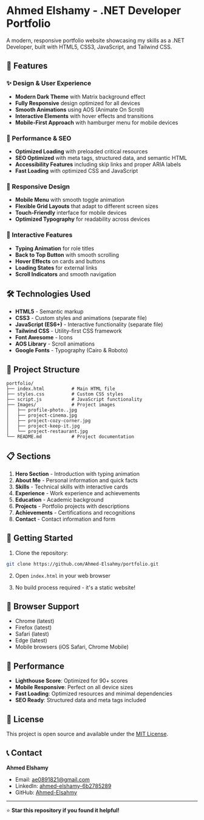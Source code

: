 # Ahmed Elshamy - .NET Developer Portfolio

A modern, responsive portfolio website showcasing my skills as a .NET Developer, built with HTML5, CSS3, JavaScript, and Tailwind CSS.

## 🚀 Features

### ✨ Design & User Experience
- **Modern Dark Theme** with Matrix background effect
- **Fully Responsive** design optimized for all devices
- **Smooth Animations** using AOS (Animate On Scroll)
- **Interactive Elements** with hover effects and transitions
- **Mobile-First Approach** with hamburger menu for mobile devices

### 🎯 Performance & SEO
- **Optimized Loading** with preloaded critical resources
- **SEO Optimized** with meta tags, structured data, and semantic HTML
- **Accessibility Features** including skip links and proper ARIA labels
- **Fast Loading** with optimized CSS and JavaScript

### 📱 Responsive Design
- **Mobile Menu** with smooth toggle animation
- **Flexible Grid Layouts** that adapt to different screen sizes
- **Touch-Friendly** interface for mobile devices
- **Optimized Typography** for readability across devices

### 🎨 Interactive Features
- **Typing Animation** for role titles
- **Back to Top Button** with smooth scrolling
- **Hover Effects** on cards and buttons
- **Loading States** for external links
- **Scroll Indicators** and smooth navigation

## 🛠️ Technologies Used

- **HTML5** - Semantic markup
- **CSS3** - Custom styles and animations (separate file)
- **JavaScript (ES6+)** - Interactive functionality (separate file)
- **Tailwind CSS** - Utility-first CSS framework
- **Font Awesome** - Icons
- **AOS Library** - Scroll animations
- **Google Fonts** - Typography (Cairo & Roboto)

## 📁 Project Structure

```
portfolio/
├── index.html          # Main HTML file
├── styles.css          # Custom CSS styles
├── script.js           # JavaScript functionality
├── Images/             # Project images
│   ├── profile-photo..jpg
│   ├── project-cinema.jpg
│   ├── project-cozy-corner.jpg
│   ├── project-keep-it.jpg
│   └── project-restaurant.jpg
└── README.md           # Project documentation
```

## 📋 Sections

1. **Hero Section** - Introduction with typing animation
2. **About Me** - Personal information and quick facts
3. **Skills** - Technical skills with interactive cards
4. **Experience** - Work experience and achievements
5. **Education** - Academic background
6. **Projects** - Portfolio projects with descriptions
7. **Achievements** - Certifications and recognitions
8. **Contact** - Contact information and form

## 🚀 Getting Started

1. Clone the repository:
```bash
git clone https://github.com/Ahmed-Elsahmy/portfolio.git
```

2. Open `index.html` in your web browser

3. No build process required - it's a static website!

## 📱 Browser Support

- Chrome (latest)
- Firefox (latest)
- Safari (latest)
- Edge (latest)
- Mobile browsers (iOS Safari, Chrome Mobile)

## 🎯 Performance

- **Lighthouse Score**: Optimized for 90+ scores
- **Mobile Responsive**: Perfect on all device sizes
- **Fast Loading**: Optimized resources and minimal dependencies
- **SEO Ready**: Structured data and meta tags included

## 📄 License

This project is open source and available under the [MIT License](LICENSE).

## 📞 Contact

**Ahmed Elshamy**
- Email: ae0891821@gmail.com
- LinkedIn: [ahmed-elshamy-6b2785289](https://www.linkedin.com/in/ahmed-elshamy-6b2785289)
- GitHub: [Ahmed-Elsahmy](https://github.com/Ahmed-Elsahmy)

---

⭐ **Star this repository if you found it helpful!**